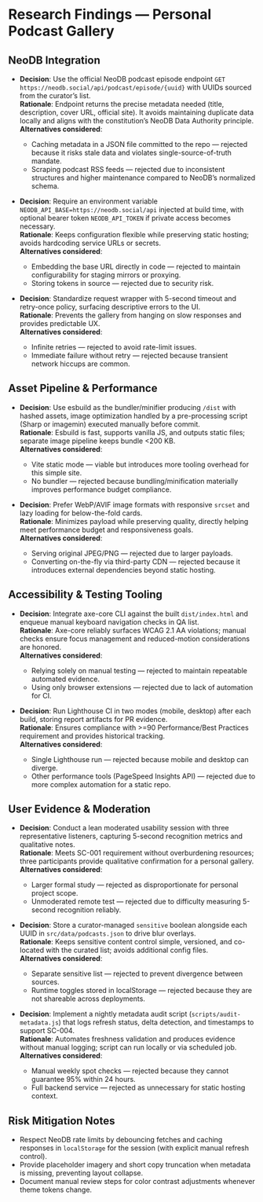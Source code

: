 # Research Findings — Personal Podcast Gallery

## NeoDB Integration
- **Decision**: Use the official NeoDB podcast episode endpoint `GET https://neodb.social/api/podcast/episode/{uuid}` with UUIDs sourced from the curator’s list.  
  **Rationale**: Endpoint returns the precise metadata needed (title, description, cover URL, official site). It avoids maintaining duplicate data locally and aligns with the constitution’s NeoDB Data Authority principle.  
  **Alternatives considered**:  
  - Caching metadata in a JSON file committed to the repo — rejected because it risks stale data and violates single-source-of-truth mandate.  
  - Scraping podcast RSS feeds — rejected due to inconsistent structures and higher maintenance compared to NeoDB’s normalized schema.

- **Decision**: Require an environment variable `NEODB_API_BASE=https://neodb.social/api` injected at build time, with optional bearer token `NEODB_API_TOKEN` if private access becomes necessary.  
  **Rationale**: Keeps configuration flexible while preserving static hosting; avoids hardcoding service URLs or secrets.  
  **Alternatives considered**:  
  - Embedding the base URL directly in code — rejected to maintain configurability for staging mirrors or proxying.  
  - Storing tokens in source — rejected due to security risk.

- **Decision**: Standardize request wrapper with 5-second timeout and retry-once policy, surfacing descriptive errors to the UI.  
  **Rationale**: Prevents the gallery from hanging on slow responses and provides predictable UX.  
  **Alternatives considered**:  
  - Infinite retries — rejected to avoid rate-limit issues.  
  - Immediate failure without retry — rejected because transient network hiccups are common.

## Asset Pipeline & Performance
- **Decision**: Use esbuild as the bundler/minifier producing `/dist` with hashed assets, image optimization handled by a pre-processing script (Sharp or imagemin) executed manually before commit.  
  **Rationale**: Esbuild is fast, supports vanilla JS, and outputs static files; separate image pipeline keeps bundle <200 KB.  
  **Alternatives considered**:  
  - Vite static mode — viable but introduces more tooling overhead for this simple site.  
  - No bundler — rejected because bundling/minification materially improves performance budget compliance.

- **Decision**: Prefer WebP/AVIF image formats with responsive `srcset` and lazy loading for below-the-fold cards.  
  **Rationale**: Minimizes payload while preserving quality, directly helping meet performance budget and responsiveness goals.  
  **Alternatives considered**:  
  - Serving original JPEG/PNG — rejected due to larger payloads.  
  - Converting on-the-fly via third-party CDN — rejected because it introduces external dependencies beyond static hosting.

## Accessibility & Testing Tooling
- **Decision**: Integrate axe-core CLI against the built `dist/index.html` and enqueue manual keyboard navigation checks in QA list.  
  **Rationale**: Axe-core reliably surfaces WCAG 2.1 AA violations; manual checks ensure focus management and reduced-motion considerations are honored.  
  **Alternatives considered**:  
  - Relying solely on manual testing — rejected to maintain repeatable automated evidence.  
  - Using only browser extensions — rejected due to lack of automation for CI.

- **Decision**: Run Lighthouse CI in two modes (mobile, desktop) after each build, storing report artifacts for PR evidence.  
  **Rationale**: Ensures compliance with >=90 Performance/Best Practices requirement and provides historical tracking.  
  **Alternatives considered**:  
  - Single Lighthouse run — rejected because mobile and desktop can diverge.  
  - Other performance tools (PageSpeed Insights API) — rejected due to more complex automation for a static repo.

## User Evidence & Moderation
- **Decision**: Conduct a lean moderated usability session with three representative listeners, capturing 5-second recognition metrics and qualitative notes.  
  **Rationale**: Meets SC-001 requirement without overburdening resources; three participants provide qualitative confirmation for a personal gallery.  
  **Alternatives considered**:  
  - Larger formal study — rejected as disproportionate for personal project scope.  
  - Unmoderated remote test — rejected due to difficulty measuring 5-second recognition reliably.

- **Decision**: Store a curator-managed `sensitive` boolean alongside each UUID in `src/data/podcasts.json` to drive blur overlays.  
  **Rationale**: Keeps sensitive content control simple, versioned, and co-located with the curated list; avoids additional config files.  
  **Alternatives considered**:  
  - Separate sensitive list — rejected to prevent divergence between sources.  
  - Runtime toggles stored in localStorage — rejected because they are not shareable across deployments.

- **Decision**: Implement a nightly metadata audit script (`scripts/audit-metadata.js`) that logs refresh status, delta detection, and timestamps to support SC-004.  
  **Rationale**: Automates freshness validation and produces evidence without manual logging; script can run locally or via scheduled job.  
  **Alternatives considered**:  
  - Manual weekly spot checks — rejected because they cannot guarantee 95% within 24 hours.  
  - Full backend service — rejected as unnecessary for static hosting context.

## Risk Mitigation Notes
- Respect NeoDB rate limits by debouncing fetches and caching responses in `localStorage` for the session (with explicit manual refresh control).  
- Provide placeholder imagery and short copy truncation when metadata is missing, preventing layout collapse.  
- Document manual review steps for color contrast adjustments whenever theme tokens change.
